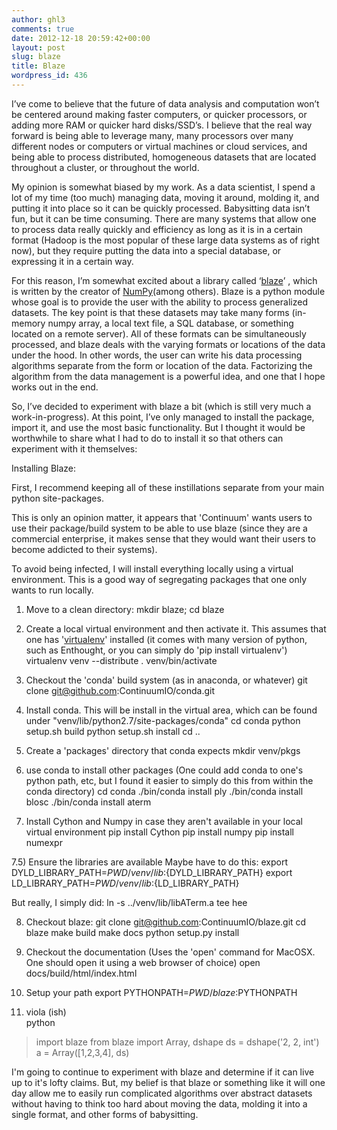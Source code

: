 ```yaml
---
author: ghl3
comments: true
date: 2012-12-18 20:59:42+00:00
layout: post
slug: blaze
title: Blaze
wordpress_id: 436
---
```


I’ve come to believe that the future of data analysis and computation won’t be centered around making faster computers, or quicker processors, or adding more RAM or quicker hard disks/SSD’s.  I believe that the real way forward is being able to leverage many, many processors over many different nodes or computers or virtual machines or cloud services, and being able to process distributed, homogeneous datasets that are located throughout a cluster, or throughout the world.

My opinion is somewhat biased by my work.  As a data scientist, I spend a lot of my time (too much) managing data, moving it around, molding it, and putting it into place so it can be quickly processed.  Babysitting data isn’t fun, but it can be time consuming.  There are many systems that allow one to process data really quickly and efficiency as long as it is in a certain format (Hadoop is the most popular of these large data systems as of right now), but they require putting the data into a special database, or expressing it in a certain way.

For this reason, I’m somewhat excited about a library called ‘[blaze](https://github.com/ContinuumIO/blaze)’ , which is written by the creator of [NumPy](http://www.numpy.org/)(among others).  Blaze is a python module whose goal is to provide the user with the ability to process generalized datasets.  The key point is that these datasets may take many forms (in-memory numpy array, a local text file, a SQL database, or something located on a remote server).  All of these formats can be simultaneously processed, and blaze deals with the varying formats or locations of the data under the hood.  In other words, the user can write his data processing algorithms separate from the form or location of the data.  Factorizing the algorithm from the data management is a powerful idea, and one that I hope works out in the end.

So, I’ve decided to experiment with blaze a bit (which is still very much a work-in-progress).  At this point, I’ve only managed to install the package, import it, and use the most basic functionality.  But I thought it would be worthwhile to share what I had to do to install it so that others can experiment with it themselves:


Installing Blaze:

First, I recommend keeping all of these instillations separate from your main python site-packages.

This is only an opinion matter, it appears that 'Continuum' wants users to use their package/build system to be able to use blaze (since they are a commercial enterprise, it makes sense that they would want their users to become addicted to their systems).  

To avoid being infected, I will install everything locally using a virtual environment.  This is a good way of segregating packages that one only wants to run locally.

1) Move to a clean directory:
mkdir blaze; cd blaze

2) Create a local virtual environment and then activate it.  This assumes that one has '[virtualenv](http://www.virtualenv.org/en/latest/)' installed (it comes with many version of python, such as Enthought, or you can simply do 'pip install virtualenv')
virtualenv venv --distribute
. venv/bin/activate


3)  Checkout the 'conda' build system (as in anaconda, or whatever)
git clone git@github.com:ContinuumIO/conda.git

4) Install conda.  This will be install in the virtual area, which can be found under "venv/lib/python2.7/site-packages/conda"
cd conda
python setup.sh build
python setup.sh install
cd ..

5) Create a 'packages' directory that conda expects
mkdir venv/pkgs

6) use conda to install other packages (One could add conda to one's python path, etc, but I found it easier to simply do this from within the conda directory)
cd conda
./bin/conda install ply
./bin/conda install blosc
./bin/conda install aterm

7) Install Cython and Numpy in case they aren't available in your local virtual environment
pip install Cython
pip install numpy
pip install numexpr


7.5) Ensure the libraries are available
Maybe have to do this:
export DYLD_LIBRARY_PATH=${PWD}/venv/lib:${DYLD_LIBRARY_PATH}
export LD_LIBRARY_PATH=${PWD}/venv/lib:${LD_LIBRARY_PATH}

But really, I simply did:
ln -s ../venv/lib/libATerm.a
tee hee


8) Checkout blaze:
git clone git@github.com:ContinuumIO/blaze.git
cd blaze
make build
make docs
python setup.py install

9) Checkout the documentation (Uses the 'open' command for MacOSX.  One should open it using a web browser of choice)
open docs/build/html/index.html

10) Setup your path
export PYTHONPATH=${PWD}/blaze:$PYTHONPATH

11) viola (ish)  
python
> import blaze
> from blaze import Array, dshape
> ds = dshape('2, 2, int')
> a = Array([1,2,3,4], ds)


I'm going to continue to experiment with blaze and determine if it can live up to it's lofty claims.  But, my belief is that blaze or something like it will one day allow me to easily run complicated algorithms over abstract datasets without having to think too hard about moving the data, molding it into a single format, and other forms of babysitting.
